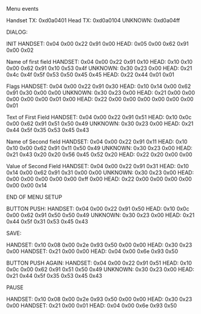 Menu events

Handset TX: 0xd0a0401
Head TX: 0xd0a0104
UNKNOWN: 0xd0a04ff

DIALOG: 

INIT
HANDSET:    0x04 0x00 0x22 0x91 0x00
HEAD:       0x05 0x00 0x62 0x91 0x00 0x02

Name of first field
HANDSET:    0x04 0x00 0x22 0x91 0x10
HEAD:       0x10 0x10 0x00 0x62 0x91 0x10 0x53 0x4f
UNKNOWN:    0x30 0x23 0x00
HEAD:       0x21 0x4c 0x4f 0x5f 0x53 0x50 0x45 0x45
HEAD:       0x22 0x44 0x01 0x01

Flags
HANDSET:    0x04 0x00 0x22 0x91 0x30
HEAD:       0x10 0x14 0x00 0x62 0x91 0x30 0x00 0x00
UNKNOWN:    0x30 0x23 0x00
HEAD:       0x21 0x00 0x00 0x00 0x00 0x00 0x01 0x00
HEAD:       0x22 0x00 0x00 0x00 0x00 0x00 0x00 0x01

Text of First Field
HANDSET:    0x04 0x00 0x22 0x91 0x51 
HEAD:       0x10 0x0c 0x00 0x62 0x91 0x51 0x50 0x49
UNKNOWN:    0x30 0x23 0x00
HEAD:       0x21 0x44 0x5f 0x35 0x53 0x45 0x43

Name of Second field
HANDSET:    0x04 0x00 0x22 0x91 0x11
HEAD:       0x10 0x10 0x00 0x62 0x91 0x11 0x50 0x49
UNKNOWN:    0x30 0x23 0x00
HEAD:       0x21 0x43 0x20 0x20 0x56 0x45 0x52 0x20
HEAD:       0x22 0x20 0x00 0x00   

Value of Second Field
HANDSET:    0x04 0x00 0x22 0x91 0x31 
HEAD:       0x10 0x14 0x00 0x62 0x91 0x31 0x00 0x00
UNKNOWN:    0x30 0x23 0x00
HEAD:       0x00 0x00 0x00 0x00 0x00 0xff 0x00
HEAD:       0x22 0x00 0x00 0x00 0x00 0x00 0x00 0x14

END OF MENU SETUP

BUTTON PUSH:
HANDSET:    0x04 0x00 0x22 0x91 0x50
HEAD:       0x10 0x0c 0x00 0x62 0x91 0x50 0x50 0x49
UNKNOWN:    0x30 0x23 0x00
HEAD:       0x21 0x44 0x5f 0x31 0x53 0x45 0x43

SAVE:

HANDSET:    0x10 0x08 0x00 0x2e 0x93 0x50 0x00 0x00
HEAD:       0x30 0x23 0x00
HANDSET:    0x21 0x00 0x00
HEAD:       0x04 0x00 0x6e 0x93 0x50

BUTTON PUSH AGAIN:
HANDSET:    0x04 0x00 0x22 0x91 0x51
HEAD:       0x10 0x0c 0x00 0x62 0x91 0x51 0x50 0x49
UNKNOWN:    0x30 0x23 0x00
HEAD:       0x21 0x44 0x5f 0x35 0x53 0x45 0x43

PAUSE

HANDSET:    0x10 0x08 0x00 0x2e 0x93 0x50 0x00 0x00
HEAD:       0x30 0x23 0x00
HANDSET:    0x21 0x00 0x01
HEAD:       0x04 0x00 0x6e 0x93 0x50